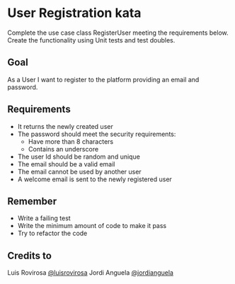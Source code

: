 # User Registration kata
Complete the use case class RegisterUser meeting the requirements below.
Create the functionality using Unit tests and test doubles.

## Goal
As a User I want to register to the platform providing an email and password.

## Requirements
- It returns the newly created user
- The password should meet the security requirements:
  - Have more than 8 characters
  - Contains an underscore
- The user Id should be random and unique
- The email should be a valid email
- The email cannot be used by another user
- A welcome email is sent to the newly registered user

## Remember
- Write a failing test
- Write the minimum amount of code to make it pass
- Try to refactor the code

## Credits to
Luis Rovirosa [@luisrovirosa](https://www.twitter.com/luisrovirosa)
Jordi Anguela [@jordianguela](https://www.twitter.com/jordianguela)
